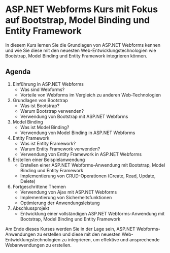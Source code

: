 # ASP.NET Webforms Kurs mit Fokus auf Bootstrap, Model Binding und Entity Framework

In diesem Kurs lernen Sie die Grundlagen von ASP.NET Webforms kennen und wie Sie diese mit den neuesten Web-Entwicklungstechnologien wie Bootstrap, Model Binding und Entity Framework integrieren können.

## Agenda

1. Einführung in ASP.NET Webforms
   - Was sind Webforms?
   - Vorteile von Webforms im Vergleich zu anderen Web-Technologien
2. Grundlagen von Bootstrap
   - Was ist Bootstrap?
   - Warum Bootstrap verwenden?
   - Verwendung von Bootstrap mit ASP.NET Webforms
3. Model Binding
   - Was ist Model Binding?
   - Verwendung von Model Binding in ASP.NET Webforms
4. Entity Framework
   - Was ist Entity Framework?
   - Warum Entity Framework verwenden?
   - Verwendung von Entity Framework in ASP.NET Webforms
5. Erstellen einer Beispielanwendung
   - Erstellen einer ASP.NET Webforms-Anwendung mit Bootstrap, Model Binding und Entity Framework
   - Implementierung von CRUD-Operationen (Create, Read, Update, Delete)
6. Fortgeschrittene Themen
   - Verwendung von Ajax mit ASP.NET Webforms
   - Implementierung von Sicherheitsfunktionen
   - Optimierung der Anwendungsleistung
7. Abschlussprojekt
   - Entwicklung einer vollständigen ASP.NET Webforms-Anwendung mit Bootstrap, Model Binding und Entity Framework

Am Ende dieses Kurses werden Sie in der Lage sein, ASP.NET Webforms-Anwendungen zu erstellen und diese mit den neuesten Web-Entwicklungstechnologien zu integrieren, um effektive und ansprechende Webanwendungen zu erstellen.
